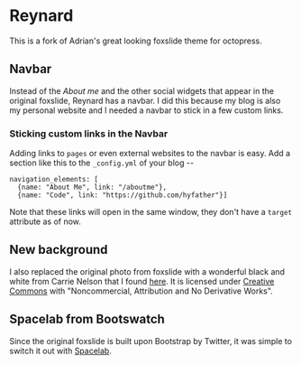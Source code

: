 # Reynard #

This is a fork of Adrian's great looking foxslide theme for octopress.

## Navbar

Instead of the *About me* and the other social widgets that appear in
the original foxslide, Reynard has a navbar. I did this because my
blog is also my personal website and I needed a navbar to stick in a
few custom links.

### Sticking custom links in the Navbar

Adding links to `pages` or even external websites to the navbar is
easy. Add a section like this to the `_config.yml` of your blog --

````
navigation_elements: [
  {name: "About Me", link: "/aboutme"},
  {name: "Code", link: "https://github.com/hyfather"}]
````

Note that these links will open in the same window, they don't have a
`target` attribute as of now.


## New background

I also replaced the original photo from foxslide with a wonderful black and
white from Carrie Nelson that I found
[here](http://www.flickr.com/photos/69912667@N07/6778147487/). It is
licensed under [Creative
Commons](http://creativecommons.org/licenses/by-nc-nd/2.0/) with
"Noncommercial, Attribution and No Derivative Works".


## Spacelab from Bootswatch

Since the original foxslide is built upon Bootstrap by Twitter, it was
simple to switch it out with
[Spacelab](http://bootswatch.com/spacelab/).
